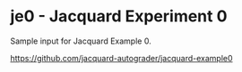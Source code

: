 je0 - Jacquard Experiment 0
===========================

Sample input for Jacquard Example 0.

<https://github.com/jacquard-autograder/jacquard-example0>
